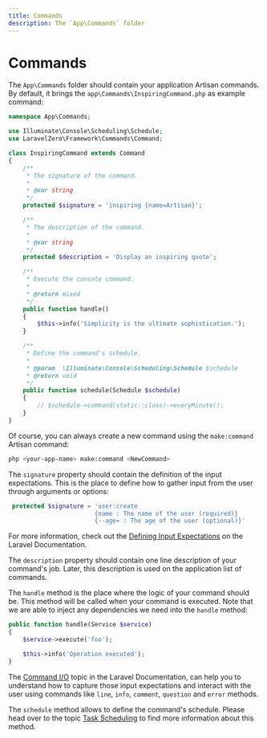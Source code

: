 ```yaml
---
title: Commands
description: The `App\Commands` folder
---
```


# Commands

The `App\Commands` folder should contain your application Artisan commands. By default,
it brings the `app\Commands\InspiringCommand.php` as example command:
```php
namespace App\Commands;

use Illuminate\Console\Scheduling\Schedule;
use LaravelZero\Framework\Commands\Command;

class InspiringCommand extends Command
{
    /**
     * The signature of the command.
     *
     * @var string
     */
    protected $signature = 'inspiring {name=Artisan}';

    /**
     * The description of the command.
     *
     * @var string
     */
    protected $description = 'Display an inspiring quote';

    /**
     * Execute the console command.
     *
     * @return mixed
     */
    public function handle()
    {
        $this->info('Simplicity is the ultimate sophistication.');
    }

    /**
     * Define the command's schedule.
     *
     * @param  \Illuminate\Console\Scheduling\Schedule $schedule
     * @return void
     */
    public function schedule(Schedule $schedule)
    {
        // $schedule->command(static::class)->everyMinute();
    }
}
```

Of course, you can always create a new command using the `make:command` Artisan command:
```bash
php <your-app-name> make:command <NewCommand>
```

The `signature` property should contain the definition of the input expectations. This is the place
to define how to gather input from the user through arguments or options:
```php
 protected $signature = 'user:create
                        {name : The name of the user (required)}
                        {--age= : The age of the user (optional)}'
```

For more information, check out the [Defining Input Expectations](https://laravel.com/docs/artisan#defining-input-expectations)
on the Laravel Documentation.

The `description` property should contain one line description of your command's job. Later, this description is
used on the application list of commands.

The `handle` method is the place where the logic of your command should be. This method will be called when your
command is executed. Note that we are able to inject any dependencies we need into the `handle` method:
```php
public function handle(Service $service)
{
    $service->execute('foo');

    $this->info('Operation executed');
}
```

The [Command I/O](https://laravel.com/docs/artisan#command-io) topic in the Laravel Documentation, can help
you to understand how to capture those input expectations and interact with the user using commands
like `line`, `info`, `comment`, `question` and `error` methods.

The `schedule` method allows to define the command's schedule. Please head over to the
topic [Task Scheduling](/docs/task-scheduling) to find more information about this method.
